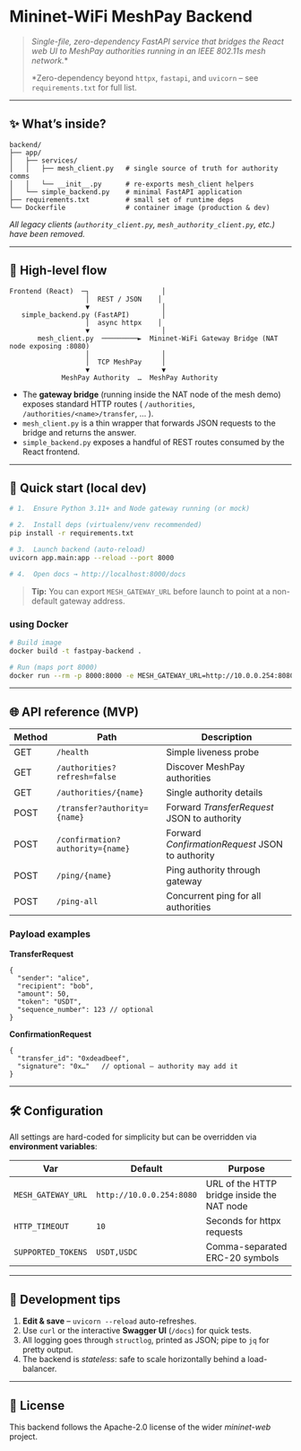 # Mininet-WiFi MeshPay Backend

> **Single-file, zero-dependency* FastAPI service that bridges the React web UI to MeshPay authorities running in an IEEE 802.11s mesh network.**
>
> *Zero-dependency beyond `httpx`, `fastapi`, and `uvicorn` – see `requirements.txt` for full list.

---

## ✨ What’s inside?

```
backend/
├── app/
│   ├── services/
│   │   ├── mesh_client.py   # single source of truth for authority comms
│   │   └── __init__.py      # re-exports mesh_client helpers
│   └── simple_backend.py    # minimal FastAPI application
├── requirements.txt         # small set of runtime deps
└── Dockerfile               # container image (production & dev)
```

*All legacy clients (`authority_client.py`, `mesh_authority_client.py`, etc.) have been removed.*

---

## 🔌 High-level flow

```text
Frontend (React)  ─┐                  │
                   │  REST / JSON    │
                   ▼                  │
   simple_backend.py (FastAPI)        │
                   │  async httpx    │
                   ▼                  │
       mesh_client.py  ─────────►  Mininet-WiFi Gateway Bridge (NAT node exposing :8080)
                   │                  │
                   │  TCP MeshPay     │
                   ▼                  ▼
             MeshPay Authority  …  MeshPay Authority
```

* The **gateway bridge** (running inside the NAT node of the mesh demo) exposes standard HTTP routes ( `/authorities`, `/authorities/<name>/transfer`, … ).
* `mesh_client.py` is a thin wrapper that forwards JSON requests to the bridge and returns the answer.
* `simple_backend.py` exposes a handful of REST routes consumed by the React frontend.

---

## 🚀 Quick start (local dev)

```bash
# 1.  Ensure Python 3.11+ and Node gateway running (or mock)

# 2.  Install deps (virtualenv/venv recommended)
pip install -r requirements.txt

# 3.  Launch backend (auto-reload)
uvicorn app.main:app --reload --port 8000

# 4.  Open docs → http://localhost:8000/docs
```

> **Tip:** You can export `MESH_GATEWAY_URL` before launch to point at a non-default gateway address.

### using Docker

```bash
# Build image
docker build -t fastpay-backend .

# Run (maps port 8000)
docker run --rm -p 8000:8000 -e MESH_GATEWAY_URL=http://10.0.0.254:8080 fastpay-backend
```

---

## 🌐 API reference (MVP)

| Method | Path | Description |
|--------|------|-------------|
| GET | `/health` | Simple liveness probe |
| GET | `/authorities?refresh=false` | Discover MeshPay authorities |
| GET | `/authorities/{name}` | Single authority details |
| POST | `/transfer?authority={name}` | Forward *TransferRequest* JSON to authority |
| POST | `/confirmation?authority={name}` | Forward *ConfirmationRequest* JSON to authority |
| POST | `/ping/{name}` | Ping authority through gateway |
| POST | `/ping-all` | Concurrent ping for all authorities |

### Payload examples

**TransferRequest**
```jsonc
{
  "sender": "alice",
  "recipient": "bob",
  "amount": 50,
  "token": "USDT",
  "sequence_number": 123 // optional
}
```

**ConfirmationRequest**
```jsonc
{
  "transfer_id": "0xdeadbeef",
  "signature": "0x…"   // optional – authority may add it
}
```

---

## 🛠️ Configuration

All settings are hard-coded for simplicity but can be overridden via **environment variables**:

| Var | Default | Purpose |
|-----|---------|---------|
| `MESH_GATEWAY_URL` | `http://10.0.0.254:8080` | URL of the HTTP bridge inside the NAT node |
| `HTTP_TIMEOUT` | `10` | Seconds for httpx requests |
| `SUPPORTED_TOKENS` | `USDT,USDC` | Comma-separated ERC-20 symbols |

---

## 🤖 Development tips

1. **Edit & save** – `uvicorn --reload` auto-refreshes.
2. Use `curl` or the interactive **Swagger UI** (`/docs`) for quick tests.
3. All logging goes through `structlog`, printed as JSON; pipe to `jq` for pretty output.
4. The backend is *stateless*: safe to scale horizontally behind a load-balancer.

---

## 📜 License

This backend follows the Apache-2.0 license of the wider *mininet-web* project. 